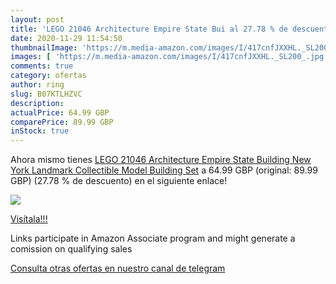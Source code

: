 ```yaml
---
layout: post
title: 'LEGO 21046 Architecture Empire State Bui al 27.78 % de descuento'
date: 2020-11-29 11:54:50
thumbnailImage: 'https://m.media-amazon.com/images/I/417cnfJXXHL._SL200_.jpg'
images: [ 'https://m.media-amazon.com/images/I/417cnfJXXHL._SL200_.jpg' ]
comments: true
category: ofertas
author: ring
slug: B07KTLHZVC
description:
actualPrice: 64.99 GBP
comparePrice: 89.99 GBP
inStock: true
---
```


Ahora mismo tienes [LEGO 21046 Architecture Empire State Building New York Landmark Collectible Model Building Set](https://www.amazon.co.uk/dp/B07KTLHZVC/?tag=tolees0a-21) a 64.99 GBP (original: 89.99 GBP) (27.78 %  de descuento) en el siguiente enlace!

[![](https://m.media-amazon.com/images/I/417cnfJXXHL._SL200_.jpg)](https://www.amazon.co.uk/dp/B07KTLHZVC/?tag=tolees0a-21)

[Visítala!!!](https://www.amazon.co.uk/dp/B07KTLHZVC/?tag=tolees0a-21)

Links participate in Amazon Associate program and might generate a comission on qualifying sales

[Consulta otras ofertas en nuestro canal de telegram](https://t.me/s/ofertas25)
